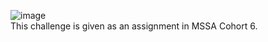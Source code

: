 ![image](https://user-images.githubusercontent.com/68390087/94145803-15c85000-fe41-11ea-9045-1a0ebb0884d9.png)<br/>
This challenge is given as an assignment in MSSA Cohort 6.

